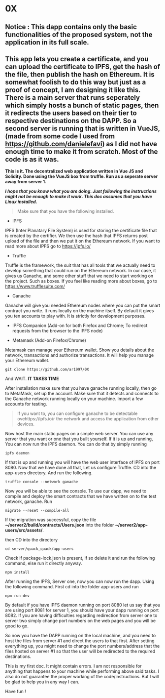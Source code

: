 # 0X
## Notice : This dapp contains only the basic functionalities of the proposed system, not the application in its full scale.
## This app lets you create a certificate, and you can upload the certificate to IPFS, get the hash of the file, then publish the hash on Ethereum. It is somewhat foolish to do this way but just as a proof of concept, I am designing it like this. There is a main server that runs seperately which simply hosts a bunch of static pages, then it redirects the users based on their tier to respective destinations on the DAPP. So a second server is running that is written in VueJS, (made from some code I used from https://github.com/danielefavi) as I did not have enough time to make it from scratch. Most of the code is as it was.

**This is it. The decentralized web application written in Vue JS and Solidity. 
Done using the VueJS box from truffle. Run as a seperate server away from server 1.**

**_I hope that you know what you are doing. Just following the instructions might not be enough to make it work. This doc assumes that you have Linux installed._**

>Make sure that you have the following installed.

- IPFS 

IPFS (Inter Planatary File System) is used for storing the certificate file that is created by the certifier. We then use the hash that IPFS returns post upload of the file and then we put it on the Ethereum network. If you want to read more about IPFS go to https://ipfs.io/

- Truffle

Truffle is the framework, the suit that has all tools that we actually need to develop something that could run on the Ethereum network. In our case, it gives us Ganache, and some other stuff that we need to start working on the project. Such as boxes. If you feel like reading more about boxes, go to https://www.trufflesuite.com/

- Ganache

Ganache will give you needed Ethereum nodes where you can put the smart contract you write. It runs locally on the machine itself. By default it gives you ten accounts to play with. It is strictly for development purposes.

- IPFS Companion (Add-on for both Firefox and Chrome; To redirect requests from the browser to the IPFS node)

- Metamask (Add-on Firefox/Chrome)

Metamask can manage your Ethereum wallet. Show you details about the network, transactions and authorize transactions. It will help you manage your Ethereum wallet.

```
git clone https://github.com/ar1997/0X
```

And WAIT. **IT TAKES TIME**

After installation make sure that you have ganache running locally, then go to MetaMask, set up the account. Make sure that it detects and connects to the Ganache network running locally on your machine. Import a few accounts for testing.

>If you want to, you can configure ganache to be detectable ovehttps://ipfs.io/r the network and access the application from other devices.

Now host the main static pages on a simple web server. You can use any server that you want or one that you built yourself. If it is up and running, You can now run the IPFS daemon. You can do that by simply running 

```
ipfs daemon
```

If that is up and running you will have the web user interface of IPFS on port 8080. Now that we have done all that, Let us configure Truffle. CD into the app-users directory. And run the following.

```
truffle console --network ganache
```

Now you will be able to see the console. To use our dapp, we need to compile and deploy the smart contracts that we have written on to the test network, ganache. Run

```
migrate --reset --compile-all
```

If the migration was successful, copy the file **~/server2/build/contracts/Users.json** into the folder **~/server2/app-users/src/assets/**.


then CD into the directory 

```
cd server/quack_quack/app-users
```

Check if package-lock.json is present, if so delete it and run the following command, else run it directly anyway.

```
npm install
```

After running the IPFS, Server one, now you can now run the dapp. Using the following command. First cd into the folder app-users and run 

```
npm run dev
```

By default if you have IPFS daemon running on port 8080 let us say that you are using port 8081 for server 1, you should have your dapp running on port 8082. If you are having difficulties regarding redirection from server one to server two simply change port numbers on the web pages and you will be good to go.


So now you have the DAPP running on the local machine, and you need to host the files from server #1 and direct the users to that first. After setting everything up, you might need to  change the port numbers/address that the files hosted on server #1 so that the user will be redirected to the required destinations.


This is my first doc. It might contain errors. I am not responsible for anything that happens to your machine while performing above said tasks. I also do not guarantee the proper working of the code/instructions. But I will be glad to help you in any way I can.

Have fun !

